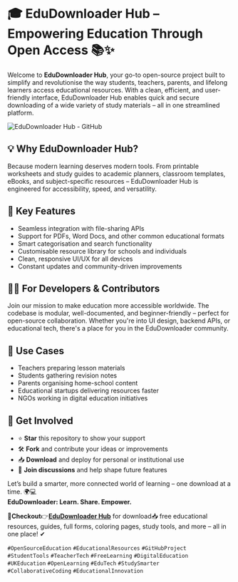 # 🎓 EduDownloader Hub – Empowering Education Through Open Access 📚✨

Welcome to **EduDownloader Hub**, your go-to open-source project built to simplify and revolutionise the way students, teachers, parents, and lifelong learners access educational resources. With a clean, efficient, and user-friendly interface, EduDownloader Hub enables quick and secure downloading of a wide variety of study materials – all in one streamlined platform.

![EduDownloader Hub - GitHub](https://github.com/user-attachments/assets/238a76b5-b19c-4277-8e2d-d489aee9e598)

## 💡 Why EduDownloader Hub?

Because modern learning deserves modern tools. From printable worksheets and study guides to academic planners, classroom templates, eBooks, and subject-specific resources – EduDownloader Hub is engineered for accessibility, speed, and versatility.

## 🔧 Key Features

- Seamless integration with file-sharing APIs  
- Support for PDFs, Word Docs, and other common educational formats  
- Smart categorisation and search functionality  
- Customisable resource library for schools and individuals  
- Clean, responsive UI/UX for all devices  
- Constant updates and community-driven improvements

## 👨‍💻 For Developers & Contributors

Join our mission to make education more accessible worldwide. The codebase is modular, well-documented, and beginner-friendly – perfect for open-source collaboration. Whether you're into UI design, backend APIs, or educational tech, there's a place for you in the EduDownloader community.

## 📂 Use Cases

- Teachers preparing lesson materials  
- Students gathering revision notes  
- Parents organising home-school content  
- Educational startups delivering resources faster  
- NGOs working in digital education initiatives

## 📢 Get Involved

- ⭐ **Star** this repository to show your support  
- 🛠️ **Fork** and contribute your ideas or improvements  
- 📥 **Download** and deploy for personal or institutional use  
- 💬 **Join discussions** and help shape future features

Let’s build a smarter, more connected world of learning – one download at a time. 🌍💻  
**EduDownloader: Learn. Share. Empower.**

🎯**Checkout**👉[**EduDownloader Hub**](https://edudownloader.blogspot.com/) for download📥 free educational resources, guides, full forms, coloring pages, study tools, and more – all in one place! ✔

`#OpenSourceEducation` `#EducationalResources` `#GitHubProject`  
`#StudentTools` `#TeacherTech` `#FreeLearning` `#DigitalEducation`  
`#UKEducation` `#OpenLearning` `#EduTech` `#StudySmarter`  
`#CollaborativeCoding` `#EducationalInnovation`

